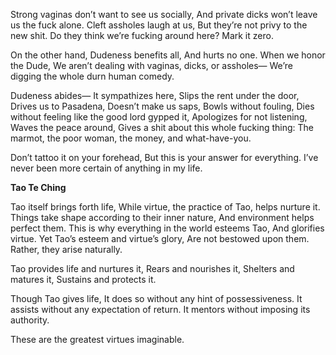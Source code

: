 Strong vaginas don’t want to see us socially,
And private dicks won’t leave us the fuck alone.
Cleft assholes laugh at us,
But they’re not privy to the new shit.
Do they think we’re fucking around here?
Mark it zero.

On the other hand,
Dudeness benefits all,
And hurts no one.
When we honor the Dude,
We aren’t dealing with vaginas, dicks, or assholes—
We’re digging the whole durn human comedy.

Dudeness abides—
It sympathizes here,
Slips the rent under the door,
Drives us to Pasadena,
Doesn’t make us saps,
Bowls without fouling,
Dies without feeling like the good lord gypped it,
Apologizes for not listening,
Waves the peace around,
Gives a shit about this whole fucking thing:
The marmot, the poor woman, the money, and what-have-you.

Don’t tattoo it on your forehead,
But this is your answer for everything.
I’ve never been more certain of anything in my life.

**Tao Te Ching**

Tao itself brings forth life,
While virtue, the practice of Tao, helps nurture it.
Things take shape according to their inner nature,
And environment helps perfect them.
This is why everything in the world esteems Tao,
And glorifies virtue.
Yet Tao’s esteem and virtue’s glory,
Are not bestowed upon them.
Rather, they arise naturally.

Tao provides life and nurtures it,
Rears and nourishes it,
Shelters and matures it,
Sustains and protects it.

Though Tao gives life,
It does so without any hint of possessiveness.
It assists without any expectation of return.
It mentors without imposing its authority.

These are the greatest virtues imaginable.